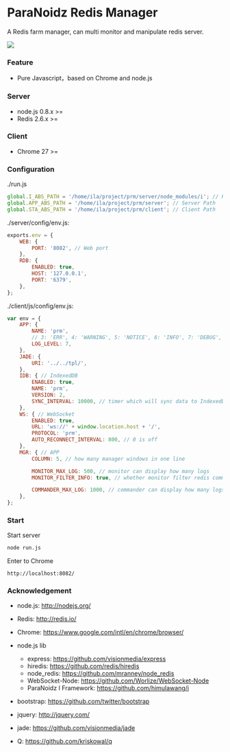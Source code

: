 ParaNoidz Redis Manager
===

A Redis farm manager, can multi monitor and manipulate redis server.

![][1]

### Feature

- Pure Javascript，based on Chrome and node.js

### Server

- node.js 0.8.x \>=
- Redis 2.6.x \>=

### Client

- Chrome 27 \>=

### Configuration

./run.js

```javascript
global.I_ABS_PATH = '/home/ila/project/prm/server/node_modules/i'; // ParaNoidz I Framework Path
global.APP_ABS_PATH = '/home/ila/project/prm/server'; // Server Path
global.STA_ABS_PATH = '/home/ila/project/prm/client'; // Client Path
```

./server/config/env.js:

```javascript
exports.env = {
    WEB: {
        PORT: '8082', // Web port
    },
    RDB: {
        ENABLED: true,
        HOST: '127.0.0.1',
        PORT: '6379',
    },
};
```

./client/js/config/env.js:

```javascript
var env = {
    APP: {
        NAME: 'prm',
        // 3: 'ERR', 4: 'WARNING', 5: 'NOTICE', 6: 'INFO', 7: 'DEBUG',
        LOG_LEVEL: 7,
    },
    JADE: {
        URI: '../../tpl/',
    },
    IDB: { // IndexedDB
        ENABLED: true,
        NAME: 'prm',
        VERSION: 2,
        SYNC_INTERVAL: 10000, // timer which will sync data to IndexedDB
    },
    WS: { // WebSocket
        ENABLED: true,
        URL: 'ws://' + window.location.host + '/',
        PROTOCOL: 'prm',
        AUTO_RECONNECT_INTERVAL: 800, // 0 is off
    },
    MGR: { // APP
        COLUMN: 5, // how many manager windows in one line

        MONITOR_MAX_LOG: 500, // monitor can display how many logs
        MONITOR_FILTER_INFO: true, // whether monitor filter redis command INFO, because node_redis will sent INFO periodically for testint connection is correct, but it's annoying.

        COMMANDER_MAX_LOG: 1000, // commander can display how many logs
    },
};
```

### Start

Start server

```bash
node run.js
```

Enter to Chrome

```
http://localhost:8082/
```

### Acknowledgement
- node.js: http://nodejs.org/
- Redis: http://redis.io/
- Chrome: https://www.google.com/intl/en/chrome/browser/
- node.js lib
    - express: https://github.com/visionmedia/express
    - hiredis: https://github.com/redis/hiredis
    - node_redis: https://github.com/mranney/node_redis
    - WebSocket-Node: https://github.com/Worlize/WebSocket-Node
    - ParaNoidz I Framework: https://github.com/himulawang/i
- bootstrap: https://github.com/twitter/bootstrap
- jquery: http://jquery.com/
- jade: https://github.com/visionmedia/jade
- Q: https://github.com/kriskowal/q

  [1]: https://raw.github.com/himulawang/prm/master/doc/img/01_intro.png
